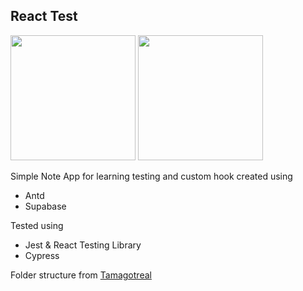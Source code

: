 ## React Test

<div display="inline">
  <img float="left" src="https://user-images.githubusercontent.com/52363719/153245178-3f5660f7-2887-4c34-a4ff-ae04d9b5e6b6.png" width="200px"/>
  <img flaot="left" src="https://user-images.githubusercontent.com/52363719/153245218-6b1e1ea6-b285-432b-9a7c-b4cdb060b689.png" width="200px"/>
</div>


Simple Note App for learning testing and custom hook
created using
- Antd
- Supabase


Tested using
- Jest & React Testing Library
- Cypress

Folder structure from [Tamagotreal](https://github.com/mgilangjanuar/tamagotreal)

